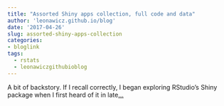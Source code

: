 ```yaml
---
title: "Assorted Shiny apps collection, full code and data"
author: 'leonawicz.github.io/blog'
date: '2017-04-26'
slug: assorted-shiny-apps-collection
categories:
- bloglink
tags:
  - rstats
  - leonawiczgithubioblog
---
```


A bit of backstory. If I recall correctly, I began exploring RStudio’s Shiny package when I first heard of it in late[... <i class="fas fa-external-link-alt"></i>](https://leonawicz.github.io/blog/post/2017-04-26-assorted-shiny-apps/)

